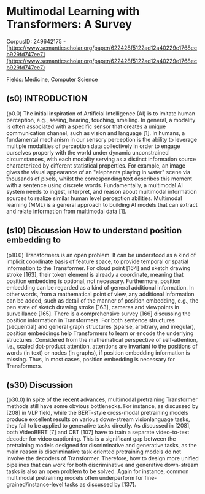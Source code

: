 # Multimodal Learning with Transformers: A Survey

CorpusID: 249642175 - [https://www.semanticscholar.org/paper/622428f5122ad12a40229e1768ecb929fd747ee7](https://www.semanticscholar.org/paper/622428f5122ad12a40229e1768ecb929fd747ee7)

Fields: Medicine, Computer Science

## (s0) INTRODUCTION
(p0.0) The initial inspiration of Artificial Intelligence (AI) is to imitate human perception, e.g., seeing, hearing, touching, smelling. In general, a modality is often associated with a specific sensor that creates a unique communication channel, such as vision and language [1]. In humans, a fundamental mechanism in our sensory perception is the ability to leverage multiple modalities of perception data collectively in order to engage ourselves properly with the world under dynamic unconstrained circumstances, with each modality serving as a distinct information source characterized by different statistical properties. For example, an image gives the visual appearance of an "elephants playing in water" scene via thousands of pixels, whilst the corresponding text describes this moment with a sentence using discrete words. Fundamentally, a multimodal AI system needs to ingest, interpret, and reason about multimodal information sources to realize similar human level perception abilities. Multimodal learning (MML) is a general approach to building AI models that can extract and relate information from multimodal data [1].
## (s10) Discussion How to understand position embedding to
(p10.0) Transformers is an open problem. It can be understood as a kind of implicit coordinate basis of feature space, to provide temporal or spatial information to the Transformer. For cloud point [164] and sketch drawing stroke [163], their token element is already a coordinate, meaning that position embedding is optional, not necessary. Furthermore, position embedding can be regarded as a kind of general additional information. In other words, from a mathematical point of view, any additional information can be added, such as detail of the manner of position embedding, e.g., the pen state of sketch drawing stroke [163], cameras and viewpoints in surveillance [165]. There is a comprehensive survey [166] discussing the position information in Transformers. For both sentence structures (sequential) and general graph structures (sparse, arbitrary, and irregular), position embeddings help Transformers to learn or encode the underlying structures. Considered from the mathematical perspective of self-attention, i.e., scaled dot-product attention, attentions are invariant to the positions of words (in text) or nodes (in graphs), if position embedding information is missing. Thus, in most cases, position embedding is necessary for Transformers.
## (s30) Discussion
(p30.0) In spite of the recent advances, multimodal pretraining Transformer methods still have some obvious bottlenecks. For instance, as discussed by [208] in VLP field, while the BERT-style cross-modal pretraining models produce excellent results on various down-stream visionlanguage tasks, they fail to be applied to generative tasks directly. As discussed in [208], both VideoBERT [7] and CBT [107] have to train a separate video-to-text decoder for video captioning. This is a significant gap between the pretraining models designed for discriminative and generative tasks, as the main reason is discriminative task oriented pretraining models do not involve the decoders of Transformer. Therefore, how to design more unified pipelines that can work for both discriminative and generative down-stream tasks is also an open problem to be solved. Again for instance, common multimodal pretraining models often underperform for fine-grained/instance-level tasks as discussed by [137].
